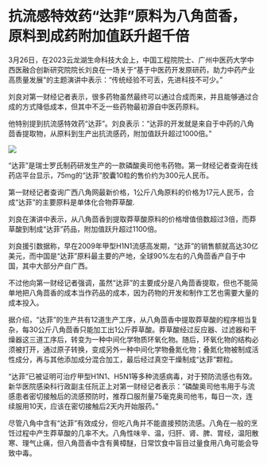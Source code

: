 # 抗流感特效药“达菲”原料为八角茴香，原料到成药附加值跃升超千倍

3月26日，在2023云龙湖生命科技大会上，中国工程院院士、广州中医药大学中西医融合创新研究院院长刘良在一场关于“基于中医药开发原研药，助力中药产业高质量发展”的主题演讲中表示：“传统经验不可丢，先进科技不可少。”

刘良对第一财经记者表示，很多药物虽然最终可以通过合成而来，并且能够通过合成的方式降低成本，但其中不乏一些药物最初源自中医药原料。

他特别提到抗流感特效药“达菲”。刘良表示：“达菲的开发就是来自于中药的八角茴香提取物，从原料到生产出抗流感药，附加值跃升超过1000倍。”

![](https://inews.gtimg.com/news_bt/OyN54nxD6GrmigGjjGCaqtxwu7Oq3kOl2r70FiKh6SH9UAA/1000)

“达菲”是瑞士罗氏制药研发生产的一款磷酸奥司他韦药物。第一财经记者查询在线药店平台显示，75mg的“达菲”胶囊10粒的售价约为300元人民币。

第一财经记者查询广西八角网最新价格，1公斤八角原料的价格为17元人民币，合成“达菲”的主要原料是单体化合物莽草酸.

刘良在演讲中表示，从八角茴香到提取莽草酸原料的价格增值倍数超过3倍，而莽草酸到制成“达菲”药品，附加值跃升超过1100倍。

刘良援引数据称，早在2009年甲型H1N1流感高发期，“达菲”的销售额就高达30亿美元，而中国是“达菲”原料最主要的产地，全球90%左右的八角茴香产自于中国，其中大部分产自广西。

不过他向第一财经记者强调，虽然“达菲”的主要成分是八角茴香提取，但也不能简单地把八角茴香的成本当作药品的成本，因为药物的开发和制作工艺也需要大量的成本投入。

据介绍，“达菲”的生产共有12道生产工序，从八角茴香中提取莽草酸的程序相当复杂，每30公斤八角茴香只能加工出1公斤莽草酸。莽草酸经过反应器、过滤器和干燥器这三道工序后，转变为一种中间化学物质环氧化物。随后，环氧化物的结构必须被打开，通过原子转换，变成另外一种中间化学物叠氮化物；叠氮化物被制成活性成分，再与其他添加成分混合加工，最后经过真空干燥制成“达菲”颗粒。

“达菲”已被证明可治疗甲型H1N1、H5N1等多种流感病毒，对于预防流感也有效。新华医院感染科行政副主任阮正上对第一财经记者表示：“磷酸奥司他韦用于与流感患者密切接触后的流感预防时，推荐口服剂量75毫克奥司他韦，每日一次，连续服用10天，应该在密切接触后2天内开始服药。”

尽管八角中含有“达菲”有效成分，但吃八角并不能直接预防流感。八角在一般的烹饪过程中产生莽草酸的几率不大。八角性味辛、温，归肝、肾、脾、胃经，温阳散寒、理气止痛，但八角茴香中含有黄樟醚，日常饮食中盲目过量食用八角可能会导致中毒。

